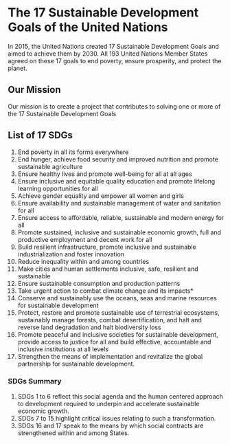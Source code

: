 # The 17 Sustainable Development Goals of the United Nations
In 2015, the United Nations created 17 Sustainable Development Goals and aimed to achieve them by 2030. All 193 United Nations Member States agreed on these 17 goals to end poverty, ensure prosperity, and protect the planet.

## Our Mission

Our mission is to create a project that contributes to solving one or more of the 17 Sustainable Development Goals

## List of 17 SDGs
 1. End poverty in all its forms everywhere
 2. End hunger, achieve food security and improved nutrition and promote sustainable agriculture
 3. Ensure healthy lives and promote well-being for all at all ages
 4. Ensure inclusive and equitable quality education and promote lifelong learning opportunities for all
 5. Achieve gender equality and empower all women and girls
 6. Ensure availability and sustainable management of water and sanitation for all
 7. Ensure access to affordable, reliable, sustainable and modern energy for all
 8. Promote sustained, inclusive and sustainable economic growth, full and productive employment and decent work for all
 9. Build resilient infrastructure, promote inclusive and sustainable industrialization and foster innovation
 10. Reduce inequality within and among countries
 11. Make cities and human settlements inclusive, safe, resilient and sustainable
 12. Ensure sustainable consumption and production patterns
 13. Take urgent action to combat climate change and its impacts*
 14. Conserve and sustainably use the oceans, seas and marine resources for sustainable development
 15. Protect, restore and promote sustainable use of terrestrial ecosystems, sustainably manage forests, combat desertification, and halt and reverse land degradation and halt biodiversity loss
 16. Promote peaceful and inclusive societies for sustainable development, provide access to justice for all and build effective, accountable and inclusive institutions at all levels
 17. Strengthen the means of implementation and revitalize the global partnership for sustainable development.
 
 ### SDGs Summary
  1. SDGs 1 to 6 reflect this social agenda and the human centered approach to development required to underpin and accelerate sustainable economic growth.
  2. SDGs 7 to 15 highlight critical issues relating to such a transformation.
  3. SDGs 16 and 17 speak to the means by which social contracts are strengthened within and among States.
 
